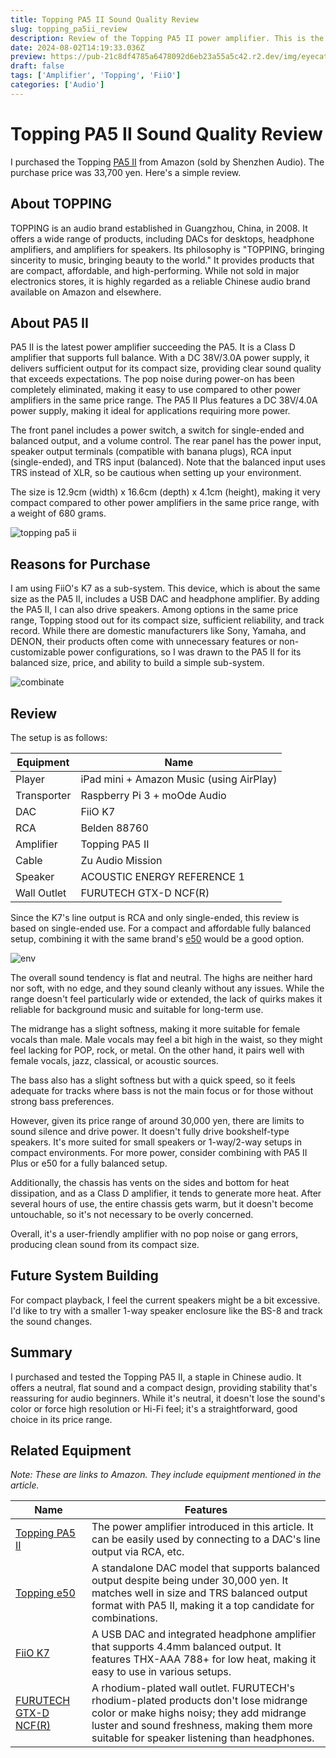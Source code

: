 ```yaml
---
title: Topping PA5 II Sound Quality Review
slug: topping_pa5ii_review
description: Review of the Topping PA5 II power amplifier. This is the latest compact amp from the popular Chinese audio brand Topping. We explain the sound quality and features in detail based on actual use. It's a high-cost-performance product available for around 30,000 yen, recommended for audio beginners.
date: 2024-08-02T14:19:33.036Z
preview: https://pub-21c8df4785a6478092d6eb23a55a5c42.r2.dev/img/eyecatch/topping_pa5ii_1.webp
draft: false
tags: ['Amplifier', 'Topping', 'FiiO']
categories: ['Audio']
---
```


# Topping PA5 II Sound Quality Review

I purchased the Topping [PA5 II](https://www.toppingaudio.com/product-item/pa5-ii-pa5-iiplus) from Amazon (sold by Shenzhen Audio). The purchase price was 33,700 yen. Here's a simple review.

## About TOPPING

TOPPING is an audio brand established in Guangzhou, China, in 2008. It offers a wide range of products, including DACs for desktops, headphone amplifiers, and amplifiers for speakers. Its philosophy is "TOPPING, bringing sincerity to music, bringing beauty to the world." It provides products that are compact, affordable, and high-performing. While not sold in major electronics stores, it is highly regarded as a reliable Chinese audio brand available on Amazon and elsewhere.

## About PA5 II

PA5 II is the latest power amplifier succeeding the PA5. It is a Class D amplifier that supports full balance. With a DC 38V/3.0A power supply, it delivers sufficient output for its compact size, providing clear sound quality that exceeds expectations. The pop noise during power-on has been completely eliminated, making it easy to use compared to other power amplifiers in the same price range. The PA5 II Plus features a DC 38V/4.0A power supply, making it ideal for applications requiring more power.

The front panel includes a power switch, a switch for single-ended and balanced output, and a volume control. The rear panel has the power input, speaker output terminals (compatible with banana plugs), RCA input (single-ended), and TRS input (balanced). Note that the balanced input uses TRS instead of XLR, so be cautious when setting up your environment.

The size is 12.9cm (width) x 16.6cm (depth) x 4.1cm (height), making it very compact compared to other power amplifiers in the same price range, with a weight of 680 grams.

![topping pa5 ii](https://pub-21c8df4785a6478092d6eb23a55a5c42.r2.dev/img/article/topping_pa5ii/topping_pa5ii_2.webp)

## Reasons for Purchase

I am using FiiO's K7 as a sub-system. This device, which is about the same size as the PA5 II, includes a USB DAC and headphone amplifier. By adding the PA5 II, I can also drive speakers. Among options in the same price range, Topping stood out for its compact size, sufficient reliability, and track record. While there are domestic manufacturers like Sony, Yamaha, and DENON, their products often come with unnecessary features or non-customizable power configurations, so I was drawn to the PA5 II for its balanced size, price, and ability to build a simple sub-system.

![combinate](https://pub-21c8df4785a6478092d6eb23a55a5c42.r2.dev/img/article/topping_pa5ii/topping_pa5ii_3.webp)

## Review

The setup is as follows:

| Equipment | Name |
| --- | --- |
| Player | iPad mini + Amazon Music (using AirPlay) |
| Transporter | Raspberry Pi 3 + moOde Audio |
| DAC | FiiO K7 |
| RCA | Belden 88760 |
| Amplifier | Topping PA5 II |
| Cable | Zu Audio Mission |
| Speaker | ACOUSTIC ENERGY REFERENCE 1 |
| Wall Outlet | FURUTECH GTX-D NCF(R) |

Since the K7's line output is RCA and only single-ended, this review is based on single-ended use. For a compact and affordable fully balanced setup, combining it with the same brand's [e50](https://www.amazon.co.jp/TOPPING-E50-ES9068AS-768kHz-DSD512/dp/B09F29QCVW?dib=eyJ2IjoiMSJ9.v_xkxGqhRDnio4mM47ohyNPnrFJeT4DWVfn40XRwaSNHnEHCaHyuq8VPD5d1IywWWUbkDSN71h7GhTuORYEPdcovpwY5VcBaKdniJaYrpX4xZJGSeWvoTKVwqXUxQhBiyN4k_MaMtdvqPmw2bHQf_BELdXz7KK8Kdt5oivwF0OjWezPZ3DX8tJ2oLYc068e21SH1wVsknkuMHRt_qsWsWy8h8cN95KiBvdG2f_gu3soRTAvqF54nfg7bNc6MSBGdB8lq5VeeUsQ0YE-Rjc3CDHnkmT6VUl9g8re3c-crEWc.xY89OvZOW6qz7n_gRSxQVALNhIWhNcBRCeZn76Q-PNA&dib_tag=se&keywords=Topping+e50&qid=1722600710&sr=8-1&linkCode=ll1&tag=rmc-8-22&linkId=3151a220544adc351403176a79652ce7&language=ja_JP&ref_=as_li_ss_tl) would be a good option.

![env](https://pub-21c8df4785a6478092d6eb23a55a5c42.r2.dev/img/article/topping_pa5ii/topping_pa5ii_4.webp)

The overall sound tendency is flat and neutral. The highs are neither hard nor soft, with no edge, and they sound cleanly without any issues. While the range doesn't feel particularly wide or extended, the lack of quirks makes it reliable for background music and suitable for long-term use.

The midrange has a slight softness, making it more suitable for female vocals than male. Male vocals may feel a bit high in the waist, so they might feel lacking for POP, rock, or metal. On the other hand, it pairs well with female vocals, jazz, classical, or acoustic sources.

The bass also has a slight softness but with a quick speed, so it feels adequate for tracks where bass is not the main focus or for those without strong bass preferences.

However, given its price range of around 30,000 yen, there are limits to sound silence and drive power. It doesn't fully drive bookshelf-type speakers. It's more suited for small speakers or 1-way/2-way setups in compact environments. For more power, consider combining with PA5 II Plus or e50 for a fully balanced setup.

Additionally, the chassis has vents on the sides and bottom for heat dissipation, and as a Class D amplifier, it tends to generate more heat. After several hours of use, the entire chassis gets warm, but it doesn't become untouchable, so it's not necessary to be overly concerned.

Overall, it's a user-friendly amplifier with no pop noise or gang errors, producing clean sound from its compact size.

## Future System Building

For compact playback, I feel the current speakers might be a bit excessive. I'd like to try with a smaller 1-way speaker enclosure like the BS-8 and track the sound changes.

## Summary

I purchased and tested the Topping PA5 II, a staple in Chinese audio. It offers a neutral, flat sound and a compact design, providing stability that's reassuring for audio beginners. While it's neutral, it doesn't lose the sound's color or force high resolution or Hi-Fi feel; it's a straightforward, good choice in its price range.

## Related Equipment

*Note: These are links to Amazon. They include equipment mentioned in the article.*

| Name | Features |
| --- | --- |
| [Topping PA5 II](https://www.amazon.co.jp/TOPPING-Amplifier-%E3%82%B9%E3%83%94%E3%83%BC%E3%82%AB%E3%83%BC%E3%82%A2%E3%83%B3%E3%83%97-%E3%82%B3%E3%83%B3%E3%83%91%E3%82%AF%E3%83%88%E3%83%87%E3%82%B9%E3%82%AF%E3%83%88%E3%83%83%E3%83%97%E3%82%A2%E3%83%B3%E3%83%97-%E3%83%95%E3%83%AB%E3%83%90%E3%83%A9%E3%83%B3%E3%82%B9AMP/dp/B0CC4M8XK4?th=1&linkCode=ll1&tag=rmc-8-22&linkId=dcf05f0dccdd3082013d8a866253cb1d&language=ja_JP&ref_=as_li_ss_tl) | The power amplifier introduced in this article. It can be easily used by connecting to a DAC's line output via RCA, etc. |
| [Topping e50](https://www.amazon.co.jp/TOPPING-E50-ES9068AS-768kHz-DSD512/dp/B09F29QCVW?dib=eyJ2IjoiMSJ9.v_xkxGqhRDnio4mM47ohyNPnrFJeT4DWVfn40XRwaSNHnEHCaHyuq8VPD5d1IywWWUbkDSN71h7GhTuORYEPdcovpwY5VcBaKdniJaYrpX4xZJGSeWvoTKVwqXUxQhBiyN4k_MaMtdvqPmw2bHQf_BELdXz7KK8Kdt5oivwF0OjWezPZ3DX8tJ2oLYc068e21SH1wVsknkuMHRt_qsWsWy8h8cN95KiBvdG2f_gu3soRTAvqF54nfg7bNc6MSBGdB8lq5VeeUsQ0YE-Rjc3CDHnkmT6VUl9g8re3c-crEWc.xY89OvZOW6qz7n_gRSxQVALNhIWhNcBRCeZn76Q-PNA&dib_tag=se&keywords=Topping+e50&qid=1722600710&sr=8-1&linkCode=ll1&tag=rmc-8-22&linkId=3151a220544adc351403176a79652ce7&language=ja_JP&ref_=as_li_ss_tl) | A standalone DAC model that supports balanced output despite being under 30,000 yen. It matches well in size and TRS balanced output format with PA5 II, making it a top candidate for combinations. |
| [FiiO K7](https://www.amazon.co.jp/dp/B08TW77YW2?&linkCode=ll1&tag=rmc-8-22&linkId=fde33760a8582bc771ef45f5f37fe108&language=ja_JP&ref_=as_li_ss_tl) | A USB DAC and integrated headphone amplifier that supports 4.4mm balanced output. It features THX-AAA 788+ for low heat, making it easy to use in various setups. |
| [FURUTECH GTX-D NCF(R)](https://www.amazon.co.jp/dp/B017LTCI5M?&linkCode=ll1&tag=rmc-8-22&linkId=ac6485114641ee19d01785150b4ddf1e&language=ja_JP&ref_=as_li_ss_tl) | A rhodium-plated wall outlet. FURUTECH's rhodium-plated products don't lose midrange color or make highs noisy; they add midrange luster and sound freshness, making them more suitable for speaker listening than headphones. |